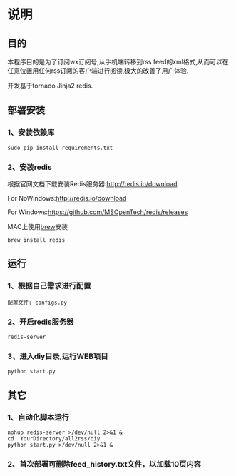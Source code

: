 # 说明
## 目的

本程序目的是为了订阅wx订阅号,从手机端转移到rss feed的xml格式,从而可以在任意位置用任何rss订阅的客户端进行阅读,极大的改善了用户体验.

开发基于tornado Jinja2 redis.


## 部署安装
### 1、安装依赖库
	sudo pip install requirements.txt
### 2、安装redis
根据官网文档下载安装Redis服务器:<http://redis.io/download>

For NoWindows:<http://redis.io/download>

For Windows:<https://github.com/MSOpenTech/redis/releases>

MAC上使用[brew](http://brew.sh/index_zh-cn.html)安装

	brew install redis

## 运行
### 1、根据自己需求进行配置
	配置文件: configs.py
### 2、开启redis服务器
	redis-server
### 3、进入diy目录,运行WEB项目
	python start.py


## 其它
### 1、自动化脚本运行
	nohup redis-server >/dev/null 2>&1 &
	cd  YourDirectory/all2rss/diy
	python start.py >/dev/null 2>&1 &

### 2、首次部署可删除feed_history.txt文件，以加载10页内容